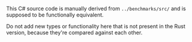 This C# source code is manually derived from `../benchmarks/src/` and is supposed to be functionally equivalent.

Do not add new types or functionality here that is not present in the Rust version, because they're compared against each other.
